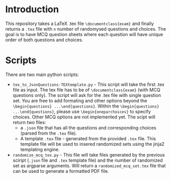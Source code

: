 # Introduction

This repository takes a LaTeX .tex file `\documentclass{exam}` and finally returns a `.tex` file with `n` number of randomysed questions and choices. The goal is to have MCQ question sheets where each question will have unique order of both questions and choices. 

# Scripts

There are two main python scripts:
* `tex_to_JsonQuestions-TEXtemplate.py` - This script will take the first .tex file as input. The tex file has to be of `\documentclass{exam}` (with MCQ questions only). The script will ask for the .tex file with single question set. You are free to add formating and other options beyond the `\begin{questions} ...\end{questions}`. Within the `\begin{questions} ...\end{questions}`, please use `\begin{oneparchoices}` to specify choices. Other MCQ options are not implemented yet. The scipt will return two files:
  - a `.json` file that has all the questions and corresponding choices (parsed from the `.tex` file).
  - A template `.tex` file - generated from the provided `.tex` file. This template file will be used to insered randomized sets using the jinja2 templating engine.
* `randomize_mcq_tex.py` - This file will take files generated by the previous sciript (`.json` file and `.tex` template file) and the number of randomized set as argparse arguments. Will return a `randomized_mcq_set.tex` file that can be used to generate a formatted PDF file. 